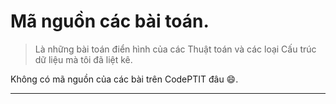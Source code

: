 # Mã nguồn các bài toán.

>Là những bài toán điển hình của các Thuật toán và các loại Cấu trúc dữ liệu mà tôi đã liệt kê.

Không có mã nguồn của các bài trên CodePTIT đâu 😄.

--------------------
